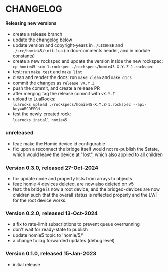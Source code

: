 # CHANGELOG

#### Releasing new versions

- create a release branch
- update the changelog below
- update version and copyright-years in `./LICENSE` and `./src/homie45/init.lua` (in doc-comments
  header, and in module constants)
- create a new rockspec and update the version inside the new rockspec:<br/>
  `cp homie45-scm-1.rockspec ./rockspecs/homie45-X.Y.Z-1.rockspec`
- test: run `make test` and `make lint`
- clean and render the docs: run `make clean` and `make docs`
- commit the changes as `release vX.Y.Z`
- push the commit, and create a release PR
- after merging tag the release commit with `vX.Y.Z`
- upload to LuaRocks:<br/>
  `luarocks upload ./rockspecs/homie45-X.Y.Z-1.rockspec --api-key=ABCDEFGH`
- test the newly created rock:<br/>
  `luarocks install homie45`

### unreleased

- feat: make the Homie device id configurable
- fix: upon a reconnect the bridge itself would not re-publish the $state, which
  would leave the device at "lost", which also applied to all children

### Version 0.3.0, released 27-Oct-2024

- fix: update node and property lists from arrays to objects
- feat: homie 4 devices deleted, are now also deleted on v5
- feat: the bridge is now a root device, and the bridged-devices are now children such that
  the overall status is reflected properly and the LWT for the root device works.

### Version 0.2.0, released 13-Oct-2024

- a fix to rate-limit subscriptions to prevent queue overrunning
- don't wait for ready-state to publish
- update homie5 topic to 'homie/5/'
- a change to log forwarded updates (debug level)

### Version 0.1.0, released 15-Jan-2023

- initial release
